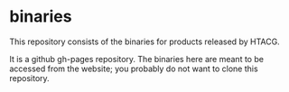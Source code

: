# binaries

This repository consists of the binaries for products released by HTACG.

It is a github gh-pages repository. The binaries here are meant to be accessed from the website; you probably do not want to clone this repository.

